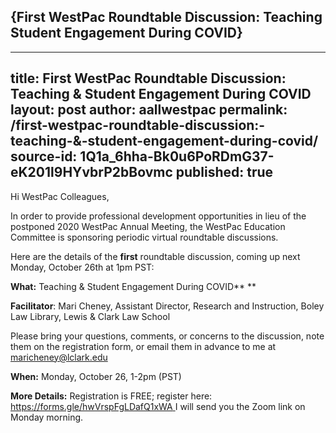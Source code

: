 ## {First WestPac Roundtable Discussion: Teaching Student Engagement During COVID}

---
title: First WestPac Roundtable Discussion: Teaching & Student Engagement During COVID
layout: post
author: aallwestpac
permalink: /first-westpac-roundtable-discussion:-teaching-&-student-engagement-during-covid/
source-id: 1Q1a_6hha-Bk0u6PoRDmG37-eK201l9HYvbrP2bBovmc
published: true
---
Hi WestPac Colleagues,

In order to provide professional development opportunities in lieu of the postponed 2020 WestPac Annual Meeting, the WestPac Education Committee is sponsoring periodic virtual roundtable discussions. 

Here are the details of the **first** roundtable discussion, coming up next Monday, October 26th at 1pm PST:

**What:**  Teaching & Student Engagement During COVID** **

**Facilitator**: Mari Cheney, Assistant Director, Research and Instruction, Boley Law Library, Lewis & Clark Law School

Please bring your questions, comments, or concerns to the discussion, note them on the registration form, or email them in advance to me at maricheney@lclark.edu 

**When:** Monday, October 26, 1-2pm (PST)

**More Details:**  Registration is FREE; register here:  [https://forms.gle/hwVrspFgLDafQ1xWA ](https://nam02.safelinks.protection.outlook.com/?url=https%3A%2F%2Fforms.gle%2FhwVrspFgLDafQ1xWA&data=04%7C01%7Ccabanissjaso%40seattleu.edu%7Cccd28915ff2d4ea023cb08d8747d5b75%7Cbc10e052b01c48499967ee7ec74fc9d8%7C0%7C0%7C637387429048608752%7CUnknown%7CTWFpbGZsb3d8eyJWIjoiMC4wLjAwMDAiLCJQIjoiV2luMzIiLCJBTiI6Ik1haWwiLCJXVCI6Mn0%3D%7C1000&sdata=rg8aIoIU7XocQjgfzVf5NQUst4wj7Z%2Fx%2FfeQKLNCPrc%3D&reserved=0)I will send you the Zoom link on Monday morning.


